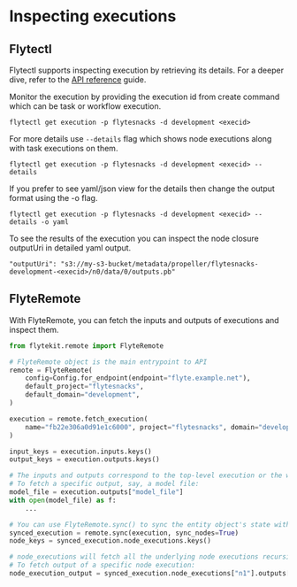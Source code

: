 # Inspecting executions

## Flytectl

Flytectl supports inspecting execution by retrieving its details. For a deeper dive, refer to the
[API reference](https://docs.flyte.org/projects/flytectl/en/stable/gen/flytectl_get_execution.html) guide.

Monitor the execution by providing the execution id from create command which can be task or workflow execution.

```
flytectl get execution -p flytesnacks -d development <execid>
```

For more details use `--details` flag which shows node executions along with task executions on them.

```
flytectl get execution -p flytesnacks -d development <execid> --details
```

If you prefer to see yaml/json view for the details then change the output format using the -o flag.

```
flytectl get execution -p flytesnacks -d development <execid> --details -o yaml
```

To see the results of the execution you can inspect the node closure outputUri in detailed yaml output.

```
"outputUri": "s3://my-s3-bucket/metadata/propeller/flytesnacks-development-<execid>/n0/data/0/outputs.pb"
```

## FlyteRemote

With FlyteRemote, you can fetch the inputs and outputs of executions and inspect them.

```python
from flytekit.remote import FlyteRemote

# FlyteRemote object is the main entrypoint to API
remote = FlyteRemote(
    config=Config.for_endpoint(endpoint="flyte.example.net"),
    default_project="flytesnacks",
    default_domain="development",
)

execution = remote.fetch_execution(
    name="fb22e306a0d91e1c6000", project="flytesnacks", domain="development"
)

input_keys = execution.inputs.keys()
output_keys = execution.outputs.keys()

# The inputs and outputs correspond to the top-level execution or the workflow itself.
# To fetch a specific output, say, a model file:
model_file = execution.outputs["model_file"]
with open(model_file) as f:
    ...

# You can use FlyteRemote.sync() to sync the entity object's state with the remote state during the execution run.
synced_execution = remote.sync(execution, sync_nodes=True)
node_keys = synced_execution.node_executions.keys()

# node_executions will fetch all the underlying node executions recursively.
# To fetch output of a specific node execution:
node_execution_output = synced_execution.node_executions["n1"].outputs["model_file"]
```
